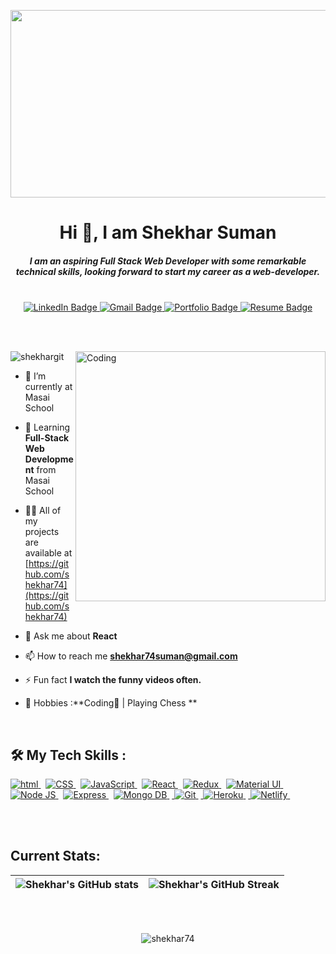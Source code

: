<p align="center"> <img  src="https://thumbs.dreamstime.com/b/software-development-business-process-automation-internet-technology-concept-virtual-screen-software-development-143587196.jpg" height="300" width="1000"  /> </p>
<h1 align="center">Hi 👋, I am Shekhar Suman</h1>

<h5 align="center"><i> I am an aspiring Full Stack Web Developer with some remarkable technical skills, looking forward to start my career as a web-developer. </i> </h5>
<br>
<!-- Adding Social Buttons -->
<div id="badges" align="center">
  <a href="https://www.linkedin.com/in/shekhar81/">
    <img src="https://img.shields.io/badge/Shekhar Suman-blue?style=for-the-badge&logo=linkedin&logoColor=white" alt="LinkedIn Badge"/>
  </a>
  <a href="mailto:shekhar74suman@gmail.com">
    <img src="https://img.shields.io/badge//Shekhar Suman-red?style=for-the-badge&logo=gmail&logoColor=white" alt="Gmail Badge"/>
  </a>
  <a href="https://shekhar74.github.io/">
    <img src="https://img.shields.io/badge/My Portfolio-brightgreen?style=for-the-badge&logoColor=red" alt="Portfolio Badge"/>
  </a>
  <a href="https://drive.google.com/uc?export=download&id=1e9YYU1Gq6lMYG83eB70nCGR98newj81G">
    <img src="https://img.shields.io/badge/My Resume-blueviolet?style=for-the-badge&logo=inbox&logoColor=white" alt="Resume Badge"/>
  </a>
</div>

<br> <br>


<img align="right" alt="Coding" width="400" src="https://camo.githubusercontent.com/8bf6f6d78abc81fcf9c49f10649423e73ea44bc248e83aaae8759d401c829a84/68747470733a2f2f70687973696373677572756b756c2e66696c65732e776f726470726573732e636f6d2f323031392f30322f6368617261637465722d312e676966">

<p align="left"> <img src="https://komarev.com/ghpvc/?username=shekhar74&label=Profile%20views&color=0e75b6&style=flat" alt="shekhargit" /> </p>


- 🔭 I’m currently at Masai School

- 🌱 Learning **Full-Stack Web Development** from Masai School

- 👨‍💻 All of my projects are available at [https://github.com/shekhar74](https://github.com/shekhar74)

- 💬 Ask me about **React**

- 📫 How to reach me **shekhar74suman@gmail.com**

- ⚡ Fun fact **I watch the funny videos often.**

- 🎯 Hobbies :**Coding📕 | Playing Chess **

</br>
<!-- <h3 align="left">Connect with me:</h3>
<p align="center"> -->



## 🛠 My Tech Skills : 

<div>

 <!-- [![My Skills](https://skills.thijs.gg/icons?i=react,js,html,css,git,heroku,MongoDb,nodejs,redux)](https://skills.thijs.gg) -->
<p margin-top="2rem">

   <a href="#"> <img src="https://img.shields.io/badge/HTML-orange?style=for-the-badge&labelColor=black&logo=html5&logoColor=orange" alt="html"/> </a> &nbsp;
   <a href="#"> <img src="https://img.shields.io/badge/CSS-blue?style=for-the-badge&labelColor=black&logo=css3&logoColor=blue" alt="CSS"/> </a> &nbsp;
   <a href="#"> <img src="https://img.shields.io/badge/-Javascript-F0DB4F?style=for-the-badge&labelColor=black&logo=javascript&logoColor=F0DB4F" alt="JavaScript"/> </a> &nbsp;
   <a href="#"> <img src="https://img.shields.io/badge/-React-61DBFB?style=for-the-badge&labelColor=black&logo=react&logoColor=61DBFB" alt="React"/> </a> &nbsp;
   <a href="#"> <img src="https://img.shields.io/badge/-Redux-007acc?style=for-the-badge&labelColor=black&logo=redux&logoColor=007acc" alt="Redux"/> </a> &nbsp;
   <a href="#"> <img src="https://img.shields.io/badge/Material--UI-0081CB?style=for-the-badge&logo=material-ui&logoColor=white" alt="Material UI"/> </a> &nbsp;
   <a href="#"> <img src="https://img.shields.io/badge/-Nodejs-609857?style=for-the-badge&labelColor=black&logo=node.js&logoColor=609857" alt="Node JS"/> </a> &nbsp;
   <a href="#"> <img src="https://img.shields.io/badge/-Express.js-000000?style=for-the-badge&labelColor=black&logo=express&logoColor=2361DAFB" alt="Express"/> </a> &nbsp;
   <a href="#"> <img src="https://img.shields.io/badge/-MongoDB-4EA94B?style=for-the-badge&labelColor=black&logo=mongoDB&logoColor=white" alt="Mongo DB"/> </a> &nbsp;<a href="#"> <img src="https://img.shields.io/badge/Git-F05032?style=for-the-badge&labelColor=black&logo=git&logoColor=white" alt="Git"/> </a> &nbsp;<a href="#"> <img src="https://img.shields.io/badge/Heroku-430098?style=for-the-badge&labelColor=black&logo=heroku&logoColor=white" alt="Heroku"/> </a> &nbsp;<a href="#"> <img src="https://img.shields.io/badge/Netlify-00C7B7?style=for-the-badge&labelColor=black&logo=netlify&logoColor=white" alt="Netlify"/> </a> &nbsp;
  
</p>

<br /><br />
## Current Stats:

| ![Shekhar's GitHub stats](https://github-readme-stats.vercel.app/api?username=shekhar74&show_icons=true&theme=dark) | ![Shekhar's GitHub Streak](https://github-readme-streak-stats.herokuapp.com/?user=shekhar74&theme=dark) |
| :---: | :---: |

<br /><br />

<p align="center"><img align="center" src="https://github-readme-stats.vercel.app/api/top-langs?username=shekhar74&show_icons=true&theme=dark&locale=en&layout=compact" alt="shekhar74" /></p>

</div>
